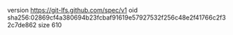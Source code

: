 version https://git-lfs.github.com/spec/v1
oid sha256:02869cf4a380694b23fcbaf91619e57927532f256c48e2f41766c2f32c7de862
size 610
